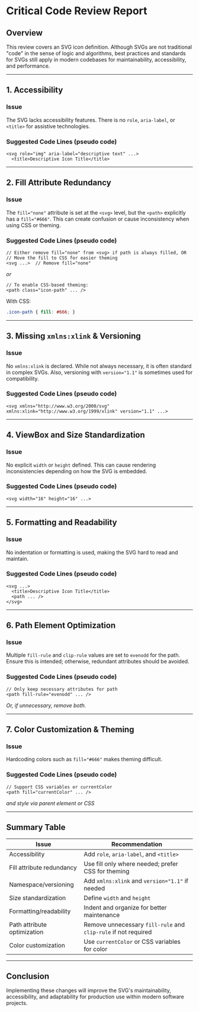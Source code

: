 # Critical Code Review Report

## Overview

This review covers an SVG icon definition. Although SVGs are not traditional "code" in the sense of logic and algorithms, best practices and standards for SVGs still apply in modern codebases for maintainability, accessibility, and performance.

---

## 1. Accessibility

### Issue

The SVG lacks accessibility features. There is no `role`, `aria-label`, or `<title>` for assistive technologies.

### Suggested Code Lines (pseudo code)

```pseudo
<svg role="img" aria-label="descriptive text" ...>
  <title>Descriptive Icon Title</title>
```

---

## 2. Fill Attribute Redundancy

### Issue

The `fill="none"` attribute is set at the `<svg>` level, but the `<path>` explicitly has a `fill="#666"`. This can create confusion or cause inconsistency when using CSS or theming.

### Suggested Code Lines (pseudo code)

```pseudo
// Either remove fill="none" from <svg> if path is always filled, OR
// Move the fill to CSS for easier theming
<svg ...>  // Remove fill="none"
```
_or_

```pseudo
// To enable CSS-based theming:
<path class="icon-path" ... />
```
With CSS:
```css
.icon-path { fill: #666; }
```

---

## 3. Missing `xmlns:xlink` & Versioning

### Issue

No `xmlns:xlink` is declared. While not always necessary, it is often standard in complex SVGs. Also, versioning with `version="1.1"` is sometimes used for compatibility.

### Suggested Code Lines (pseudo code)

```pseudo
<svg xmlns="http://www.w3.org/2000/svg" xmlns:xlink="http://www.w3.org/1999/xlink" version="1.1" ...>
```

---

## 4. ViewBox and Size Standardization

### Issue

No explicit `width` or `height` defined. This can cause rendering inconsistencies depending on how the SVG is embedded.

### Suggested Code Lines (pseudo code)

```pseudo
<svg width="16" height="16" ...>
```

---

## 5. Formatting and Readability

### Issue

No indentation or formatting is used, making the SVG hard to read and maintain.

### Suggested Code Lines (pseudo code)

```pseudo
<svg ...>
  <title>Descriptive Icon Title</title>
  <path ... />
</svg>
```

---

## 6. Path Element Optimization

### Issue

Multiple `fill-rule` and `clip-rule` values are set to `evenodd` for the path. Ensure this is intended; otherwise, redundant attributes should be avoided.

### Suggested Code Lines (pseudo code)

```pseudo
// Only keep necessary attributes for path
<path fill-rule="evenodd" ... />
```
_Or, if unnecessary, remove both._

---

## 7. Color Customization & Theming

### Issue

Hardcoding colors such as `fill="#666"` makes theming difficult.

### Suggested Code Lines (pseudo code)

```pseudo
// Support CSS variables or currentColor
<path fill="currentColor" ... />
```
_and style via parent element or CSS_

---

## Summary Table

| Issue                         | Recommendation                                                                           |
|-------------------------------|------------------------------------------------------------------------------------------|
| Accessibility                 | Add `role`, `aria-label`, and `<title>`                                                  |
| Fill attribute redundancy     | Use fill only where needed; prefer CSS for theming                                       |
| Namespace/versioning          | Add `xmlns:xlink` and `version="1.1"` if needed                                          |
| Size standardization          | Define `width` and `height`                                                              |
| Formatting/readability        | Indent and organize for better maintenance                                               |
| Path attribute optimization   | Remove unnecessary `fill-rule` and `clip-rule` if not required                           |
| Color customization           | Use `currentColor` or CSS variables for color                                            |

---

## Conclusion

Implementing these changes will improve the SVG's maintainability, accessibility, and adaptability for production use within modern software projects.